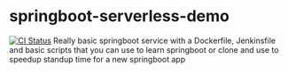 # springboot-serverless-demo
[![CI Status](https://travis-ci.com/github/bassdude5/springboot-serverless-demo)](https://travis-ci.com/github/bassdude5/springboot-serverless-demo)
Really basic springboot service with a Dockerfile, Jenkinsfile and basic scripts that you can use to learn springboot or clone and use to speedup standup time for a new springboot app
